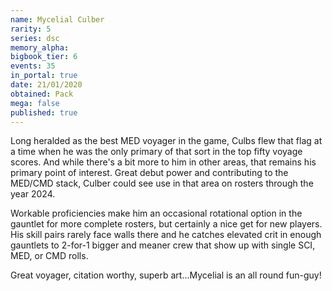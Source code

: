 ```yaml
---
name: Mycelial Culber
rarity: 5
series: dsc
memory_alpha:
bigbook_tier: 6
events: 35
in_portal: true
date: 21/01/2020
obtained: Pack
mega: false
published: true
---
```


Long heralded as the best MED voyager in the game, Culbs flew that flag at a time when he was the only primary of that sort in the top fifty voyage scores. And while there's a bit more to him in other areas, that remains his primary point of interest. Great debut power and contributing to the MED/CMD stack, Culber could see use in that area on rosters through the year 2024.

Workable proficiencies make him an occasional rotational option in the gauntlet for more complete rosters, but certainly a nice get for new players. His skill pairs rarely face walls there and he catches elevated crit in enough gauntlets to 2-for-1 bigger and meaner crew that show up with single SCI, MED, or CMD rolls.

Great voyager, citation worthy, superb art...Mycelial is an all round fun-guy!
